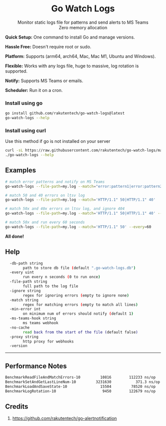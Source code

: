 <h1 align="center">
  Go Watch Logs
</h1>
<p align="center">
  Monitor static logs file for patterns and send alerts to MS Teams<br>
  Zero memory allocation<br>
</p>

**Quick Setup:** One command to install Go and manage versions.

**Hassle Free:** Doesn't require root or sudo.

**Platform:** Supports (arm64, arch64, Mac, Mac M1, Ubuntu and Windows).

**Flexible:** Works with any logs file, huge to massive, log rotation is supported.

**Notify:** Supports MS Teams or emails.

**Scheduler:** Run it on a cron.

### Install using go

```bash
go install github.com/rakutentech/go-watch-logs@latest
go-watch-logs --help
```

### Install using curl

Use this method if go is not installed on your server

```bash
curl -sL https://raw.githubusercontent.com/rakutentech/go-watch-logs/master/install.sh | sh
./go-watch-logs --help
```

## Examples

```sh
# match error patterns and notify on MS Teams
go-watch-logs --file-path=my.log --match="error:pattern1|error:pattern2" --ms-teams-hook="https://outlook.office.com/webhook/xxxxx"

# match 50 and 40 errors on ltsv log
go-watch-logs --file-path=my.log --match='HTTP/1.1" 50|HTTP/1.1" 40'

# match 50x and 40x errors on ltsv log, and ignore 404
go-watch-logs --file-path=my.log --match='HTTP/1.1" 50|HTTP/1.1" 40' --ignore='HTTP/1.1" 404'

# match 50x and run every 60 seconds
go-watch-logs --file-path=my.log --match='HTTP/1.1" 50' --every=60
```


**All done!**

## Help

```sh
  -db-path string
    	path to store db file (default ".go-watch-logs.db")
  -every uint
    	run every n seconds (0 to run once)
  -file-path string
    	full path to the log file
  -ignore string
    	regex for ignoring errors (empty to ignore none)
  -match string
    	regex for matching errors (empty to match all lines)
  -min-error int
    	on minimum num of errors should notify (default 1)
  -ms-teams-hook string
    	ms teams webhook
  -no-cache
    	read back from the start of the file (default false)
  -proxy string
    	http proxy for webhooks
  -version
```


----

## Performance Notes

```sh
BenchmarkReadFileAndMatchErrors-10    	   10816	    112233 ns/op	    8591 B/op	      50 allocs/op
BenchmarkSetAndGetLastLineNum-10      	 3231630	       371.3 ns/op	     490 B/op	       8 allocs/op
BenchmarkLoadAndSaveState-10          	   15504	     78520 ns/op	   11563 B/op	     104 allocs/op
BenchmarkLogRotation-10               	    9450	    122679 ns/op	    9445 B/op	      69 allocs/op
```


## Credits

1. https://github.com/rakutentech/go-alertnotification

